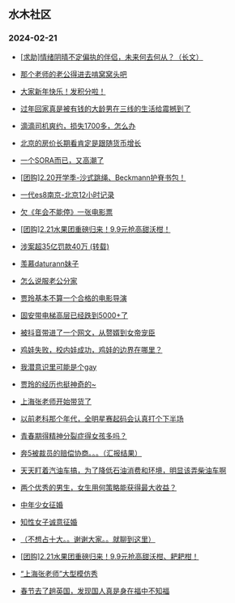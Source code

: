 ## 水木社区 
### 2024-02-21

+ [[求助]情绪阴晴不定偏执的伴侣，未来何去何从？（长文）](https://www.mysmth.net/nForum/article/Divorce/2066026)

+ [那个老师的老公得进去啃窝窝头吧](https://www.mysmth.net/nForum/article/MyFamily/220051)

+ [大家新年快乐！发积分啦！](https://www.mysmth.net/nForum/article/Duorou/121359)

+ [过年回家真是被有钱的大龄男在三线的生活给震撼到了](https://www.mysmth.net/nForum/article/Age/20342850)

+ [滴滴司机爽约，损失1700多，怎么办](https://www.mysmth.net/nForum/article/Travel/980167)

+ [北京的房价长期看肯定是跟随货币增长](https://www.mysmth.net/nForum/article/OurEstate/2902229)

+ [一个SORA而已，又高潮了](https://www.mysmth.net/nForum/article/Stock/10793638)

+ [[团购]2.20开学季-沙式跳绳、Beckmann护脊书包！](https://www.mysmth.net/nForum/article/ADAgent_TG/1317415)

+ [一代es8南京-北京12小时记录](https://www.mysmth.net/nForum/article/GreenAuto/1477045)

+ [欠《年会不能停》一张电影票](https://www.mysmth.net/nForum/article/TV/1675578)

+ [[团购]2.21水果团重磅归来！9.9元抢高甜沃柑！](https://www.mysmth.net/nForum/article/ADAgent_TG/1317474)

+ [涉案超35亿罚款40万 (转载)](https://www.mysmth.net/nForum/article/Stock/10794356)

+ [羡慕daturann妹子](https://www.mysmth.net/nForum/article/Age/20343393)

+ [怎么说服老公分家](https://www.mysmth.net/nForum/article/Divorce/2066510)

+ [贾玲基本不算一个合格的电影导演](https://www.mysmth.net/nForum/article/Movielife/1631)

+ [固安带电梯高层已经跌到5000+了](https://www.mysmth.net/nForum/article/OurEstate/2901894)

+ [被抖音带进了一个网文，从赘婿到女帝宠臣](https://www.mysmth.net/nForum/article/NetNovel/483022)

+ [鸡娃失败，校内娃成功，鸡娃的边界在哪里？](https://www.mysmth.net/nForum/article/ChildEducation/2349056)

+ [我潜意识里可能是个gay](https://www.mysmth.net/nForum/article/Age/20343957)

+ [贾玲的经历也挺神奇的~](https://www.mysmth.net/nForum/article/MyFamily/221666)

+ [上海张老师开始带货了](https://www.mysmth.net/nForum/article/MMJoke/1634816636)

+ [以前老科那个年代，全明星赛起码会认真打个下半场](https://www.mysmth.net/nForum/article/BasketballForum/4898831)

+ [青春期得精神分裂症得女孩多吗？](https://www.mysmth.net/nForum/article/ChildEducation/2348850)

+ [奔5被裁员的赔偿协商。。。（汇报结果）](https://www.mysmth.net/nForum/article/Career_Plaza/1494858)

+ [天天盯着汽油车搞，为了降低石油消费和环境，明显该弄柴油车啊](https://www.mysmth.net/nForum/article/GreenAuto/1478103)

+ [两个优秀的男生，女生用何策略能获得最大收益？](https://www.mysmth.net/nForum/article/Love/6287440)

+ [中年少女征婚](https://www.mysmth.net/nForum/article/PieLove/2875259)

+ [知性女子诚意征婚](https://www.mysmth.net/nForum/article/PieLove/2875259)

+ [（不想占十大。。谢谢大家。。就聊到这里）](https://www.mysmth.net/nForum/article/Career_Plaza/1494858)

+ [[团购]2.21水果团重磅归来！9.9元抢高甜沃柑、耙耙柑！](https://www.mysmth.net/nForum/article/ADAgent_TG/1317474)

+ [“上海张老师”大型模仿秀](https://www.mysmth.net/nForum/article/MMJoke/1634816636)

+ [春节去了趟英国，发现国人真是身在福中不知福](https://www.mysmth.net/nForum/article/Travel/980642)


